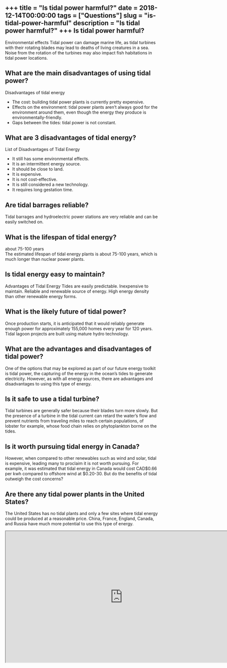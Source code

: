 +++
title = "Is tidal power harmful?"
date = 2018-12-14T00:00:00
tags = ["Questions"]
slug = "is-tidal-power-harmful"
description = "Is tidal power harmful?"
+++
Is tidal power harmful?
-----------------------

Environmental effects Tidal power can damage marine life, as tidal turbines with their rotating blades may lead to deaths of living creatures in a sea. Noise from the rotation of the turbines may also impact fish habitations in tidal power locations.

What are the main disadvantages of using tidal power?
-----------------------------------------------------

Disadvantages of tidal energy

- The cost: building tidal power plants is currently pretty expensive.
- Effects on the environment: tidal power plants aren’t always good for the environment around them, even though the energy they produce is environmentally-friendly.
- Gaps between the tides: tidal power is not constant.

What are 3 disadvantages of tidal energy?
-----------------------------------------

List of Disadvantages of Tidal Energy

- It still has some environmental effects.
- It is an intermittent energy source.
- It should be close to land.
- It is expensive.
- It is not cost-effective.
- It is still considered a new technology.
- It requires long gestation time.

Are tidal barrages reliable?
----------------------------

Tidal barrages and hydroelectric power stations are very reliable and can be easily switched on.

What is the lifespan of tidal energy?
-------------------------------------

about 75-100 years  
The estimated lifespan of tidal energy plants is about 75-100 years, which is much longer than nuclear power plants.

Is tidal energy easy to maintain?
---------------------------------

Advantages of Tidal Energy Tides are easily predictable. Inexpensive to maintain. Reliable and renewable source of energy. High energy density than other renewable energy forms.

What is the likely future of tidal power?
-----------------------------------------

Once production starts, it is anticipated that it would reliably generate enough power for approximately 155,000 homes every year for 120 years. Tidal lagoon projects are built using mature hydro technology.

What are the advantages and disadvantages of tidal power?
---------------------------------------------------------

One of the options that may be explored as part of our future energy toolkit is tidal power, the capturing of the energy in the ocean’s tides to generate electricity. However, as with all energy sources, there are advantages and disadvantages to using this type of energy.

Is it safe to use a tidal turbine?
----------------------------------

Tidal turbines are generally safer because their blades turn more slowly. But the presence of a turbine in the tidal current can retard the water’s flow and prevent nutrients from traveling miles to reach certain populations, of lobster for example, whose food chain relies on phytoplankton borne on the tides.

Is it worth pursuing tidal energy in Canada?
--------------------------------------------

However, when compared to other renewables such as wind and solar, tidal is expensive, leading many to proclaim it is not worth pursuing. For example, it was estimated that tidal energy in Canada would cost CAD$0.66 per kwh compared to offshore wind at $0.20-30. But do the benefits of tidal outweigh the cost concerns?

Are there any tidal power plants in the United States?
------------------------------------------------------

The United States has no tidal plants and only a few sites where tidal energy could be produced at a reasonable price. China, France, England, Canada, and Russia have much more potential to use this type of energy.

<iframe allow="accelerometer; autoplay; clipboard-write; encrypted-media; gyroscope; picture-in-picture" allowfullscreen="" class="__youtube_prefs__  epyt-is-override  no-lazyload" data-no-lazy="1" data-origheight="433" data-origwidth="770" data-skipgform_ajax_framebjll="" height="433" id="_ytid_28781" loading="lazy" src="https://www.youtube.com/embed/9tfLJ4taTKI?enablejsapi=1&autoplay=0&cc_load_policy=0&cc_lang_pref=&iv_load_policy=1&loop=0&modestbranding=0&rel=1&fs=1&playsinline=0&autohide=2&theme=dark&color=red&controls=1&" title="YouTube player" width="770"></iframe>